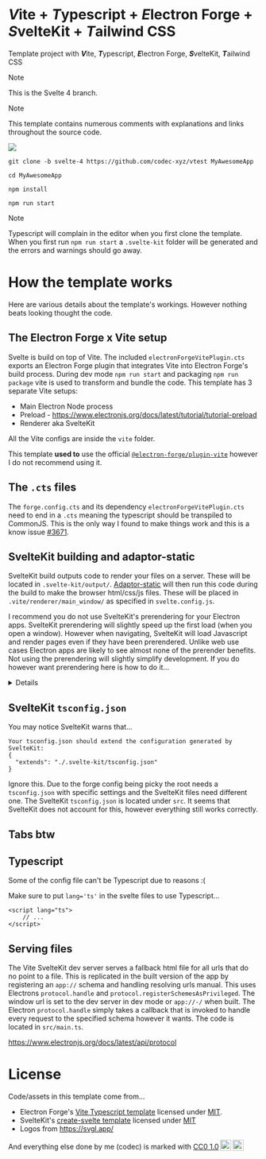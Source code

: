 # ***V***ite + ***T***ypescript + ***E***lectron Forge + ***S***velteKit + ***T***ailwind CSS

Template project with ***V***ite, ***T***ypescript, ***E***lectron Forge, ***S***velteKit, ***T***ailwind CSS

> [!Note]
>
> This is the Svelte 4 branch.

> [!Note]
>
> This template contains numerous comments with explanations and links throughout the source code.

![](readme001.png)

```
git clone -b svelte-4 https://github.com/codec-xyz/vtest MyAwesomeApp

cd MyAwesomeApp

npm install

npm run start
```

> [!Note]
>
> Typescript will complain in the editor when you first clone the template. When you first run `npm run start` a `.svelte-kit` folder will be generated and the errors and warnings should go away.

# How the template works

Here are various details about the template's workings. However nothing beats looking thought the code.

## The Electron Forge x Vite setup

Svelte is build on top of Vite. The included `electronForgeVitePlugin.cts` exports an Electron Forge plugin that integrates Vite into Electron Forge's build process. During dev mode `npm run start` and packaging `npm run package` vite is used to transform and bundle the code. This template has 3 separate Vite setups:
- Main Electron Node process
- Preload - https://www.electronjs.org/docs/latest/tutorial/tutorial-preload
- Renderer aka SvelteKit

All the Vite configs are inside the `vite` folder.

This template **used to** use the official [`@electron-forge/plugin-vite`](https://www.npmjs.com/package/@electron-forge/plugin-vite) however I do not recommend using it.

## The `.cts` files

The `forge.config.cts` and its dependency `electronForgeVitePlugin.cts` need to end in a `.cts` meaning the typescript should be transpiled to CommonJS. This is the only way I found to make things work and this is a know issue [#3671](https://github.com/electron/forge/issues/3671).

## SvelteKit building and adaptor-static

SvelteKit build outputs code to render your files on a server. These will be located in `.svelte-kit/output/`. [Adaptor-static](https://kit.svelte.dev/docs/adapter-static) will then run this code during the build to make the browser html/css/js files. These will be placed in `.vite/renderer/main_window/` as specified in `svelte.config.js`.

I recommend you do not use SvelteKit's prerendering for your Electron apps. SvelteKit prerendering will slightly speed up the first load (when you open a window). However when navigating, SvelteKit will load Javascript and render pages even if they have been prerendered. Unlike web use cases Electron apps are likely to see almost none of the prerender benefits. Not using the prerendering will slightly simplify development. If you do however want prerendering here is how to do it...

<details>
These two options placed in `+layout.ts` or `+page.ts` files tell adapter-static how to render the files...

```
export const prerender = false;
export const ssr = false;
```

> [!Note]
>
> For adaptor-static keep the values the same, so either both true or both false.

- `prerender` - weather or not adapter-static will output an html file for this page
- `ssr` - weather or no adapter-static will prerender the page aka: false = blank page (and browser js to render the page)

Values of `prerender = false` and `ssr = false` means no html file is output for the this page. It will work as an [SPA (Single Page Application)](https://kit.svelte.dev/docs/single-page-apps) where this or any other page that are not present will use the fallback page `200.html` which is specified to adapter-static in `svelte.config.js`.

Values of `prerender = true` and `ssr = true` will prerender the page at build time and output an html file. One that is not blank. Reactivity, event handlers, and all other svelte features will still work. However this is prerendered during build time meaning no Electron feature and some other features will not be present. For example, state cannot be dependent on preferred color theme or window size. Use this to detect browser vs prerender...
```
import { browser } from '$app/environment';
if(browser) { ... }
```
</details>

## SvelteKit `tsconfig.json`

You may notice SvelteKit warns that...
```
Your tsconfig.json should extend the configuration generated by SvelteKit:
{
  "extends": "./.svelte-kit/tsconfig.json"
}
```
Ignore this. Due to the forge config being picky the root needs a `tsconfig.json` with specific settings and the SvelteKit files need different one. The SvelteKit `tsconfig.json` is located under `src`. It seems that SvelteKit does not account for this, however everything still works correctly.

## Tabs btw

## Typescript

Some of the config file can't be Typescript due to reasons :(

Make sure to put `lang='ts'` in the svelte files to use Typescript...
```
<script lang="ts">
	// ...
</script>
```

## Serving files

The Vite SvelteKit dev server serves a fallback html file for all urls that do no point to a file. This is replicated in the built version of the app by registering an `app://` schema and handling resolving urls manual. This uses Electrons `protocol.handle` and `protocol.registerSchemesAsPrivileged`. The window url is set to the dev server in dev mode or `app://-/` when built. The Electron `protocol.handle` simply takes a callback that is invoked to handle every request to the specified schema however it wants. The code is located in `src/main.ts`.

https://www.electronjs.org/docs/latest/api/protocol

# License

Code/assets in this template come from...
- Electron Forge's [Vite Typescript template](https://github.com/electron/forge/tree/main/packages/template/vite-typescript) licensed under [MIT](https://github.com/electron/forge/blob/main/LICENSE).
- SvelteKit's [create-svelte template](https://github.com/sveltejs/kit/tree/main/packages/create-svelte) licensed under [MIT](https://github.com/sveltejs/kit/blob/main/LICENSE)
- Logos from https://svgl.app/

And everything else done by <span property="cc:attributionName">me (codec)</span> is marked with <a href="https://creativecommons.org/publicdomain/zero/1.0/" target="_blank" rel="license noopener noreferrer" style="display:inline-block;">CC0 1.0<img style="height:22px!important;margin-left:3px;vertical-align:text-bottom;" src="https://mirrors.creativecommons.org/presskit/icons/cc.svg" alt=""><img style="height:22px!important;margin-left:3px;vertical-align:text-bottom;" src="https://mirrors.creativecommons.org/presskit/icons/zero.svg" alt=""></a>